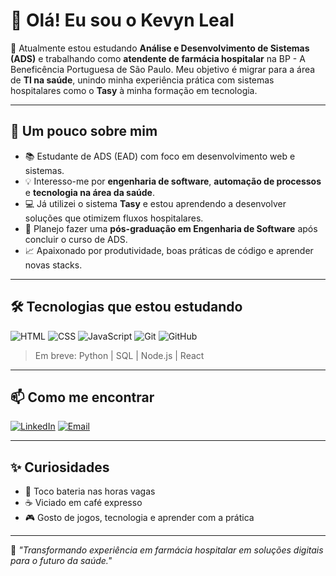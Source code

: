 # 👋 Olá! Eu sou o Kevyn Leal

🎯 Atualmente estou estudando **Análise e Desenvolvimento de Sistemas (ADS)** e trabalhando como **atendente de farmácia hospitalar** na BP - A Beneficência Portuguesa de São Paulo. Meu objetivo é migrar para a área de **TI na saúde**, unindo minha experiência prática com sistemas hospitalares como o **Tasy** à minha formação em tecnologia.

---

## 🚀 Um pouco sobre mim

- 📚 Estudante de ADS (EAD) com foco em desenvolvimento web e sistemas.
- 💡 Interesso-me por **engenharia de software**, **automação de processos** e **tecnologia na área da saúde**.
- 💻 Já utilizei o sistema **Tasy** e estou aprendendo a desenvolver soluções que otimizem fluxos hospitalares.
- 🎯 Planejo fazer uma **pós-graduação em Engenharia de Software** após concluir o curso de ADS.
- 📈 Apaixonado por produtividade, boas práticas de código e aprender novas stacks.

---

## 🛠️ Tecnologias que estou estudando

![HTML](https://img.shields.io/badge/HTML5-E34F26?style=for-the-badge&logo=html5&logoColor=white)
![CSS](https://img.shields.io/badge/CSS3-1572B6?style=for-the-badge&logo=css3&logoColor=white)
![JavaScript](https://img.shields.io/badge/JavaScript-F7DF1E?style=for-the-badge&logo=javascript&logoColor=black)
![Git](https://img.shields.io/badge/Git-F05032?style=for-the-badge&logo=git&logoColor=white)
![GitHub](https://img.shields.io/badge/GitHub-181717?style=for-the-badge&logo=github&logoColor=white)

> Em breve: Python | SQL | Node.js | React

---

## 📫 Como me encontrar

[![LinkedIn](https://img.shields.io/badge/LinkedIn-0077B5?style=for-the-badge&logo=linkedin&logoColor=white)](https://www.linkedin.com/in/kevyndevbr/)
[![Email](https://img.shields.io/badge/Gmail-D14836?style=for-the-badge&logo=gmail&logoColor=white)](mailto:drummerkevyn@gmail.com)

---

## ✨ Curiosidades

- 🥁 Toco bateria nas horas vagas
- ☕ Viciado em café expresso
- 🎮 Gosto de jogos, tecnologia e aprender com a prática

---

📌 *"Transformando experiência em farmácia hospitalar em soluções digitais para o futuro da saúde."*

